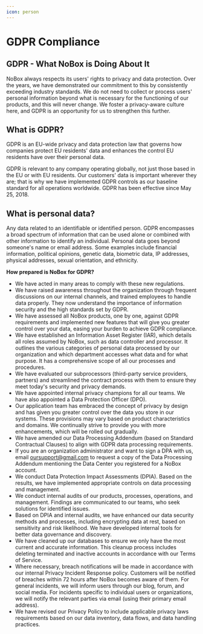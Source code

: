 ```yaml
---
icon: person
---
```


# GDPR Compliance

## **GDPR - What NoBox is Doing About It**

NoBox always respects its users' rights to privacy and data protection. Over the years, we have demonstrated our commitment to this by consistently exceeding industry standards. We do not need to collect or process users' personal information beyond what is necessary for the functioning of our products, and this will never change. We foster a privacy-aware culture here, and GDPR is an opportunity for us to strengthen this further.

## **What is GDPR?**

GDPR is an EU-wide privacy and data protection law that governs how companies protect EU residents' data and enhances the control EU residents have over their personal data.

GDPR is relevant to any company operating globally, not just those based in the EU or with EU residents. Our customers' data is important wherever they are; that is why we have implemented GDPR controls as our baseline standard for all operations worldwide. GDPR has been effective since May 25, 2018.

## **What is personal data?**

Any data related to an identifiable or identified person. GDPR encompasses a broad spectrum of information that can be used alone or combined with other information to identify an individual. Personal data goes beyond someone's name or email address. Some examples include financial information, political opinions, genetic data, biometric data, IP addresses, physical addresses, sexual orientation, and ethnicity.

**How prepared is NoBox for GDPR?**

* We have acted in many areas to comply with these new regulations.
* We have raised awareness throughout the organization through frequent discussions on our internal channels, and trained employees to handle data properly. They now understand the importance of information security and the high standards set by GDPR.
* We have assessed all NoBox products, one by one, against GDPR requirements and implemented new features that will give you greater control over your data, easing your burden to achieve GDPR compliance.
* We have established an Information Asset Register (IAR), which details all roles assumed by NoBox, such as data controller and processor. It outlines the various categories of personal data processed by our organization and which department accesses what data and for what purpose. It has a comprehensive scope of all our processes and procedures.
* We have evaluated our subprocessors (third-party service providers, partners) and streamlined the contract process with them to ensure they meet today's security and privacy demands.
* We have appointed internal privacy champions for all our teams. We have also appointed a Data Protection Officer (DPO).
* Our application team has embraced the concept of privacy by design and has given you greater control over the data you store in our systems. These provisions may vary based on product characteristics and domains. We continually strive to provide you with more enhancements, which will be rolled out gradually.
* We have amended our Data Processing Addendum (based on Standard Contractual Clauses) to align with GDPR data processing requirements.
* If you are an organization administrator and want to sign a DPA with us, email [oursupport@gmail.com](mailto:oursupport@gmail.com) to request a copy of the Data Processing Addendum mentioning the Data Center you registered for a NoBox account.
* We conduct Data Protection Impact Assessments (DPIA). Based on the results, we have implemented appropriate controls on data processing and management.
* We conduct internal audits of our products, processes, operations, and management. Findings are communicated to our teams, who seek solutions for identified issues.
* Based on DPIA and internal audits, we have enhanced our data security methods and processes, including encrypting data at rest, based on sensitivity and risk likelihood. We have developed internal tools for better data governance and discovery.
* We have cleaned up our databases to ensure we only have the most current and accurate information. This cleanup process includes deleting terminated and inactive accounts in accordance with our Terms of Service.
* Where necessary, breach notifications will be made in accordance with our internal Privacy Incident Response policy. Customers will be notified of breaches within 72 hours after NoBox becomes aware of them. For general incidents, we will inform users through our blog, forum, and social media. For incidents specific to individual users or organizations, we will notify the relevant parties via email (using their primary email address).
* We have revised our Privacy Policy to include applicable privacy laws requirements based on our data inventory, data flows, and data handling practices.
